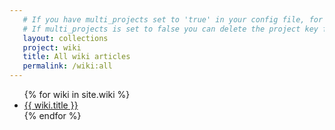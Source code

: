 ```yaml
---
   # If you have multi_projects set to 'true' in your config file, for any page that uses the collections or reference_desk layouts, you must specify in the front matter which project the page belongs to. This is just the name of the collection, but since these organizational pages are not in the collections directory, specifying them in the front matter gives us a way to access the variable, as [page.project]: instead of saying {{ page.collection }}, since the page is not in a collection, we can say {{ site.[page.project] }} and the output will be the same.
   # If multi_projects is set to false you can delete the project key from the front matter.
   layout: collections
   project: wiki
   title: All wiki articles
   permalink: /wiki:all
---
```


<ul class="collections_list">
   {% for wiki in site.wiki %}
      <li>
         <a href="{{ wiki.url }}">{{ wiki.title }}</a>
      </li>
   {% endfor %}
</ul>
